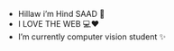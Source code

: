 - Hillaw i’m Hind SAAD 💫
- I LOVE THE WEB 💻❤
- I’m currently computer vision student ✨


<!--- - 💞️ I’m looking to collaborate on ...
- 📫 How to reach me ... --->

<!---
Hindo2/Hindo2 is a ✨ special ✨ repository because its `README.md` (this file) appears on your GitHub profile.
You can click the Preview link to take a look at your changes.
--->
